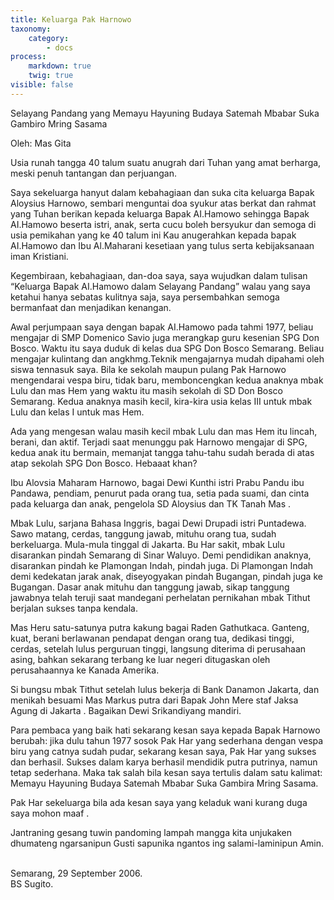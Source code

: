 ```yaml
---
title: Keluarga Pak Harnowo
taxonomy:
    category:
        - docs
process:
    markdown: true
    twig: true
visible: false
---
```


Selayang Pandang yang Memayu Hayuning Budaya Satemah Mbabar Suka Gambiro Mring Sasama

Oleh: Mas Gita

Usia runah tangga 40 talum suatu anugrah dari Tuhan yang amat berharga, meski penuh tantangan dan perjuangan.

Saya sekeluarga hanyut dalam kebahagiaan dan suka cita keluarga Bapak Aloysius Harnowo, sembari menguntai doa syukur atas berkat dan rahmat yang Tuhan berikan kepada keluarga Bapak AI.Hamowo sehingga Bapak AI.Hamowo beserta istri, anak, serta cucu boleh bersyukur dan semoga di usia pemikahan yang ke 40 talum ini Kau anugerahkan kepada bapak AI.Hamowo dan Ibu Al.Maharani kesetiaan yang tulus serta kebijaksanaan iman Kristiani.

Kegembiraan, kebahagiaan, dan-doa saya, saya wujudkan dalam tulisan “Keluarga Bapak AI.Hamowo dalam Selayang Pandang” walau yang saya ketahui hanya sebatas kulitnya saja, saya persembahkan semoga bermanfaat dan menjadikan kenangan.

Awal perjumpaan saya dengan bapak AI.Hamowo pada tahmi 1977, beliau mengajar di SMP Domenico Savio juga merangkap guru kesenian SPG Don Bosco. Waktu itu saya duduk di kelas dua SPG Don Bosco Semarang. Beliau mengajar kulintang dan angkhmg.Teknik mengajarnya mudah dipahami oleh siswa tennasuk saya. Bila ke sekolah maupun pulang Pak Harnowo mengendarai vespa biru, tidak baru, memboncengkan kedua anaknya mbak Lulu dan mas Hem yang waktu itu masih sekolah di SD Don Bosco Semarang. Kedua anaknya masih kecil, kira-kira usia kelas III untuk mbak Lulu dan kelas I untuk mas Hem.

Ada yang mengesan walau masih kecil mbak Lulu dan mas Hem itu lincah, berani, dan aktif. Terjadi saat menunggu pak Harnowo mengajar di SPG, kedua anak itu bermain, memanjat tangga tahu-tahu sudah berada di atas atap sekolah SPG Don Bosco. Hebaaat khan?

Ibu Alovsia Maharam Harnowo, bagai Dewi Kunthi istri Prabu Pandu ibu Pandawa, pendiam, penurut pada orang tua, setia pada suami, dan cinta pada keluarga dan anak, pengelola SD Aloysius dan TK Tanah Mas .

Mbak Lulu, sarjana Bahasa Inggris, bagai Dewi Drupadi istri Puntadewa. Sawo matang, cerdas, tanggung jawab, mituhu orang tua, sudah berkeluarga. Mula-mula tinggal di Jakarta. Bu Har sakit, mbak Lulu disarankan pindah Semarang di Sinar Waluyo. Demi pendidikan anaknya, disarankan pindah ke Plamongan Indah, pindah juga. Di Plamongan Indah demi kedekatan jarak anak, diseyogyakan pindah Bugangan, pindah juga ke Bugangan. Dasar anak mituhu dan tanggung jawab, sikap tanggung jawabnya telah teruji saat mandegani perhelatan pernikahan mbak Tithut berjalan sukses tanpa kendala.

Mas Heru satu-satunya putra kakung bagai Raden Gathutkaca. Ganteng, kuat, berani berlawanan pendapat dengan orang tua, dedikasi tinggi, cerdas, setelah lulus perguruan tinggi, langsung diterima di perusahaan asing, bahkan sekarang terbang ke luar negeri ditugaskan oleh perusahaannya ke Kanada Amerika.

Si bungsu mbak Tithut setelah lulus bekerja di Bank Danamon Jakarta, dan menikah besuami Mas Markus putra dari Bapak John Mere staf Jaksa Agung di Jakarta . Bagaikan Dewi Srikandiyang mandiri.

Para pembaca yang baik hati sekarang kesan saya kepada Bapak Harnowo berubah: jika dulu tahun 1977 sosok Pak Har yang sederhana dengan vespa biru yang catnya sudah pudar, sekarang kesan saya, Pak Har yang sukses dan berhasil. Sukses dalam karya berhasil mendidik putra putrinya, namun tetap sederhana. Maka tak salah bila kesan saya tertulis dalam satu kalimat: Memayu Hayuning Budaya Satemah Mbabar Suka Gambira Mring Sasama.

Pak Har sekeluarga bila ada kesan saya yang keladuk wani kurang duga saya mohon maaf .

Jantraning gesang tuwin pandoming lampah mangga kita unjukaken dhumateng ngarsanipun Gusti sapunika ngantos ing salami-laminipun Amin.

</br>
Semarang, 29 September 2006.</br>
BS Sugito.
